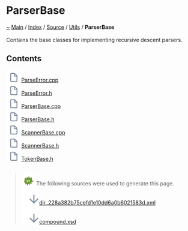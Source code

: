 <!DOCTYPE html>
<html>
<head>
<meta http-equiv="Content-Type" content="text/xhtml;charset=UTF-8"/>
<meta http-equiv="X-UA-Compatible" content="IE=9" />
<meta http-equiv="Content-Type" content="text/xhtml;charset=UTF-8"/>
<meta name="robots" content="noindex" />
<meta name="generator" content="MdDox"/>
<meta name="viewport" content="width=device-width, initial-scale=1"/>
<link href="style.css" rel="stylesheet" type="text/css"/>
<title>ParserBase</title>
</head>
<body>
<div class="document">
<div class="document-header">
<a id="parserbase"></a>
<h1>ParserBase</h1>
<a id="dir_228a382b75cefd1e10dd6a0b6021583d"></a>
<a id="parserbase"></a>
<a href="https://github.com/CharlesCarley/MdDoc">~</a>
<a href="indexpage.md#main">Main</a>
<span class="inline-text">/</span>
<a href="indexpage.md#index">Index</a>
<span class="inline-text">/</span>
<a href="dir_74389ed8173ad57b461b9d623a1f3867.md#source">Source</a>
<span class="inline-text">/</span>
<a href="dir_5c09e96eccedf512ae411d636afd2712.md#utils">Utils</a>
<span class="inline-text">/</span>
<span class="bold-text"><b>ParserBase</b></span>
<br/>
<br/>
<span class="inline-text">Contains the base classes for implementing recursive descent parsers. </span>
<a id="contents"></a>
<h2>Contents</h2>
<span class="icon-list-item"><a href="https://github.com/CharlesCarley/MdDoc/blob/master/Source/Utils/ParserBase//ParseError.cpp#L1" class="icon-list-item"><img src="../images/file24px.svg" class="icon-list-item"/><span class="icon-list-item">ParseError.cpp</span>
</a>
</span>
<br/>
<span class="icon-list-item"><a href="https://github.com/CharlesCarley/MdDoc/blob/master/Source/Utils/ParserBase//ParseError.h#L1" class="icon-list-item"><img src="../images/file24px.svg" class="icon-list-item"/><span class="icon-list-item">ParseError.h</span>
</a>
</span>
<br/>
<span class="icon-list-item"><a href="https://github.com/CharlesCarley/MdDoc/blob/master/Source/Utils/ParserBase//ParserBase.cpp#L1" class="icon-list-item"><img src="../images/file24px.svg" class="icon-list-item"/><span class="icon-list-item">ParserBase.cpp</span>
</a>
</span>
<br/>
<span class="icon-list-item"><a href="https://github.com/CharlesCarley/MdDoc/blob/master/Source/Utils/ParserBase//ParserBase.h#L1" class="icon-list-item"><img src="../images/file24px.svg" class="icon-list-item"/><span class="icon-list-item">ParserBase.h</span>
</a>
</span>
<br/>
<span class="icon-list-item"><a href="https://github.com/CharlesCarley/MdDoc/blob/master/Source/Utils/ParserBase//ScannerBase.cpp#L1" class="icon-list-item"><img src="../images/file24px.svg" class="icon-list-item"/><span class="icon-list-item">ScannerBase.cpp</span>
</a>
</span>
<br/>
<span class="icon-list-item"><a href="https://github.com/CharlesCarley/MdDoc/blob/master/Source/Utils/ParserBase//ScannerBase.h#L1" class="icon-list-item"><img src="../images/file24px.svg" class="icon-list-item"/><span class="icon-list-item">ScannerBase.h</span>
</a>
</span>
<br/>
<span class="icon-list-item"><a href="https://github.com/CharlesCarley/MdDoc/blob/master/Source/Utils/ParserBase//TokenBase.h#L1" class="icon-list-item"><img src="../images/file24px.svg" class="icon-list-item"/><span class="icon-list-item">TokenBase.h</span>
</a>
</span>
<br/>
<br/>
<blockquote>
<img src="../images/debug24px.svg"/><span class="inline-text">The following sources were used to generate this page.</span>
<br/>
<span class="icon-list-item"><a href="../xml/dir_228a382b75cefd1e10dd6a0b6021583d.xml#L1" class="icon-list-item"><img src="../images/lookInside24px.svg" class="icon-list-item"/><span class="icon-list-item">dir_228a382b75cefd1e10dd6a0b6021583d.xml</span>
</a>
</span>
<br/>
<span class="icon-list-item"><a href="../xml/compound.xsd#L1" class="icon-list-item"><img src="../images/lookInside24px.svg" class="icon-list-item"/><span class="icon-list-item">compound.xsd</span>
</a>
</span>
</blockquote>
</div>
</div>
</body>
</html>
